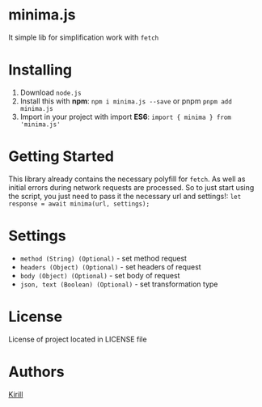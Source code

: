 # minima.js

It simple lib for simplification work with ```fetch```

# Installing 

1. Download ```node.js```
2. Install this with **npm**: ```npm i minima.js --save``` or pnpm ```pnpm add minima.js```
3. Import in your project with import **ES6**: ```import { minima } from 'minima.js'```

# Getting Started

This library already contains the necessary polyfill for ```fetch```. As well as initial errors during network requests are processed. So to just start using the script, you just need to pass it the necessary url and settings!: ```let response = await minima(url, settings);```

# Settings 

- ```method (String) (Optional)``` - set method request
- ```headers (Object) (Optional)``` - set headers of request
- ```body (Object) (Optional)``` - set body of request
- ```json, text (Boolean) (Optional)``` - set transformation type

# License

License of project located in LICENSE file

# Authors 

[Kirill](http://github.com/steelWinds)
